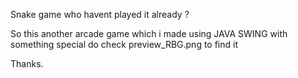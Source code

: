Snake game who havent played it already ?

So this another arcade game which i made using JAVA SWING with something special do check preview_RBG.png to find it 

Thanks.
